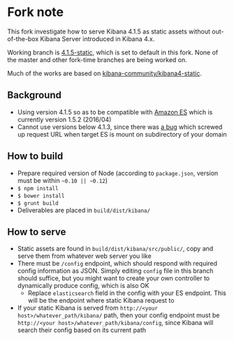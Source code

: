# Fork note

This fork investigate how to serve Kibana 4.1.5 as static assets without out-of-the-box Kibana Server introduced in Kibana 4.x.

Working branch is [4.1.5-static](https://github.com/YuMatsuzawa/kibana/tree/4.1.5-static), which is set to default in this fork. None of the master and other fork-time branches are being worked on.

Much of the works are based on [kibana-community/kibana4-static](https://github.com/kibana-community/kibana4-static).

## Background

* Using version 4.1.5 so as to be compatible with [Amazon ES](http://docs.aws.amazon.com/ja_jp/elasticsearch-service/latest/developerguide/what-is-amazon-elasticsearch-service.html) which is currently version 1.5.2 (2016/04)
* Cannot use versions below 4.1.3, since there was [a bug](https://github.com/elastic/kibana/issues/3718) which screwed up request URL when target ES is mount on subdirectory of your domain

## How to build

* Prepare required version of Node (according to `package.json`, version must be within `~0.10 || ~0.12`)
* `$ npm install`
* `$ bower install`
* `$ grunt build`
* Deliverables are placed in `build/dist/kibana/`

## How to serve

* Static assets are found in `build/dist/kibana/src/public/`, copy and serve them from whatever web server you like
* There must be `/config` endpoint, which should respond with required config information as JSON. Simply editing `config` file in this branch should suffice, but you might want to create your own controller to dynamically produce config, which is also OK
    * Replace `elasticsearch` field in the config with your ES endpoint. This will be the endpoint where static Kibana request to
* If your static Kibana is served from `http://<your host>/whatever_path/kibana/` path, then your config endpoint must be `http://<your host>/whatever_path/kibana/config`, since Kibana will search their config based on its current path
